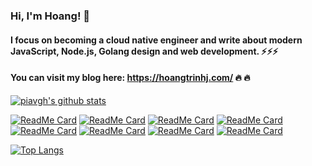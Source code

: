 ### Hi, I'm **Hoang**! 👋

#### I focus on becoming a cloud native engineer and write about modern JavaScript, Node.js, Golang design and web development. ⚡️⚡️⚡️

#### You can visit my blog here: https://hoangtrinhj.com/  🔥 🔥

[![piavgh's github stats](https://github-readme-stats.vercel.app/api?username=piavgh&count_private=true&show_icons=true&show_owner=true)](https://github.com/piavgh)

[![ReadMe Card](https://github-readme-stats.vercel.app/api/pin/?username=piavgh&repo=hoangtrinhj.com)](https://github.com/piavgh/hoangtrinhj.com)
[![ReadMe Card](https://github-readme-stats.vercel.app/api/pin/?username=MintColab&repo=choice-removal-addon)](https://github.com/MintColab/choice-removal-addon)
[![ReadMe Card](https://github-readme-stats.vercel.app/api/pin/?username=linagora&repo=openpaas-esn)](https://github.com/linagora/openpaas-esn)
[![ReadMe Card](https://github-readme-stats.vercel.app/api/pin/?username=tomochain&repo=tomochain)](https://github.com/tomochain/tomochain)
[![ReadMe Card](https://github-readme-stats.vercel.app/api/pin/?username=tomochain&repo=tomox-sdk)](https://github.com/tomochain/tomox-sdk)
[![ReadMe Card](https://github-readme-stats.vercel.app/api/pin/?username=tomochain&repo=tomox-sdk-ui)](https://github.com/tomochain/tomox-sdk-ui)
[![ReadMe Card](https://github-readme-stats.vercel.app/api/pin/?username=piavgh&repo=live-stream-socket-server)](https://github.com/piavgh/live-stream-socket-server)
[![ReadMe Card](https://github-readme-stats.vercel.app/api/pin/?username=piavgh&repo=live-stream-browser)](https://github.com/piavgh/live-stream-browser)

[![Top Langs](https://github-readme-stats.vercel.app/api/top-langs/?username=piavgh&langs_count=6&layout=compact)](https://github.com/anuraghazra/github-readme-stats)

<!--
**piavgh/piavgh** is a ✨ _special_ ✨ repository because its `README.md` (this file) appears on your GitHub profile.

Here are some ideas to get you started:

- 🔭 I’m currently working on ...
- 🌱 I’m currently learning ...
- 👯 I’m looking to collaborate on ...
- 🤔 I’m looking for help with ...
- 💬 Ask me about ...
- 📫 How to reach me: ...
- 😄 Pronouns: ...
- ⚡ Fun fact: ...
-->
